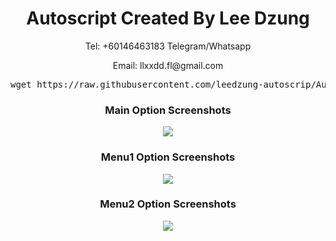    
<h1 align="center">Autoscript Created By Lee Dzung</h1> 
<p align="center">Tel: +60146463183 Telegram/Whatsapp</p>
<p align="center">Email: llxxdd.fl@gmail.com</p>
<pre><copy>wget https://raw.githubusercontent.com/leedzung-autoscrip/Autoscript/master/allinone.sh && chmod +x allinone.sh && ./allinone.sh && rm -f allinone.sh && history -c
</copy></pre>
  <p align="center"></p>
<h3 align="center">Main Option Screenshots</h3>
<p align="center">
  <img src="https://raw.githubusercontent.com/leedzung-autoscrip/Autoscript/master/Pictures/main.jpg">
   </p>
<h3 align="center">Menu1 Option Screenshots</h3>
<p align="center">
  <img src="https://raw.githubusercontent.com/leedzung-autoscrip/Autoscript/master/Pictures/menu1.jpg">
   </p>
   <h3 align="center">Menu2 Option Screenshots</h3>
<p align="center">
  <img src="https://raw.githubuserconleedzung-autoscrip/Autoscript/master/Pictures/menu2.jpg">
   </p>
